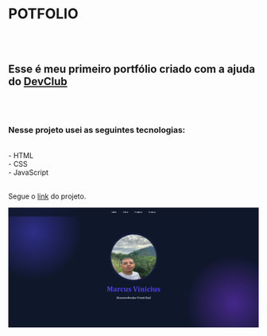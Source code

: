 <h1>POTFOLIO</h1>
<br>
<br>
<h2>Esse é meu primeiro portfólio criado com a ajuda do <a href="https://rodolfomori.com.br/devclub"/>DevClub</a></h2>
<br>
<br>
<h3>Nesse projeto usei as seguintes tecnologias:</h3>
<br>
- HTML
<br>
- CSS
<br>
- JavaScript
<br>
<br>
<p>Segue o <a href="https://marcuvini21.github.io/Portfolio/">link</a> do projeto.</p>

<img src="https://github.com/Marcuvini21/Portfolio/blob/main/img/foto%20portfolio.png?raw=true">
